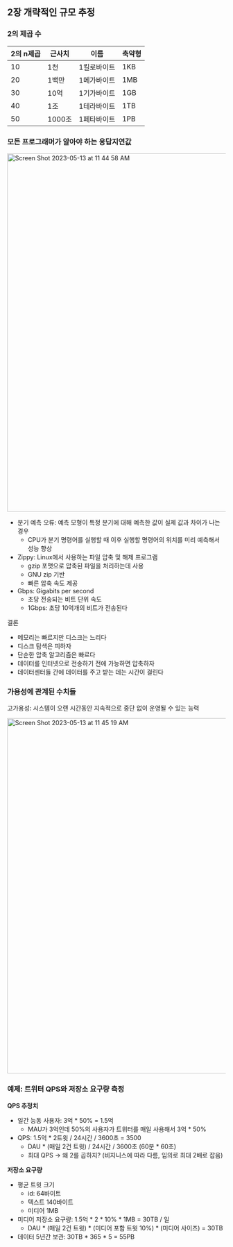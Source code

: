 ## 2장 개략적인 규모 추정

### 2의 제곱 수

| 2의 n제곱 | 근사치 | 이름 | 축약형 |
| --- | --- | --- | --- |
| 10 | 1천 | 1킬로바이트 | 1KB |
| 20 | 1백만 | 1메가바이트 | 1MB |
| 30 | 10억 | 1기가바이트 | 1GB |
| 40 | 1조 | 1테라바이트 | 1TB |
| 50 | 1000조 | 1페타바이트 | 1PB |

### 모든 프로그래머가 알아야 하는 응답지연값

<img width="826" alt="Screen Shot 2023-05-13 at 11 44 58 AM" src="https://github.com/mimseong/Study/assets/50068946/6008b905-847e-4d87-be08-a4e1793dec52">

- 분기 예측 오류: 예측 모형이 특정 분기에 대해 예측한 값이 실제 값과 차이가 나는 경우
    - CPU가 분기 명령어를 실행할 때 이후 실행할 명령어의 위치를 미리 예측해서 성능 향상
- Zippy: Linux에서 사용하는 파일 압축 및 해제 프로그램
    - gzip 포맷으로 압축된 파일을 처리하는데 사용
    - GNU zip 기반
    - 빠른 압축 속도 제공
- Gbps: Gigabits per second
    - 초당 전송되는 비트 단위 속도
    - 1Gbps: 초당 10억개의 비트가 전송된다
   

결론

- 메모리는 빠르지만 디스크는 느리다
- 디스크 탐색은 피하자
- 단순한 압축 알고리즘은 빠르다
- 데이터를 인터넷으로 전송하기 전에 가능하면 압축하자
- 데이터센터들 간에 데이터를 주고 받는 데는 시간이 걸린다

### 가용성에 관계된 수치들

고가용성: 시스템이 오랜 시간동안 지속적으로 중단 없이 운영될 수 있는 능력

<img width="819" alt="Screen Shot 2023-05-13 at 11 45 19 AM" src="https://github.com/mimseong/Study/assets/50068946/9e6890f1-3f2c-4979-8f52-1a3d990de591">


### 예제: 트위터 QPS와 저장소 요구량 측정

**QPS 추정치**

- 일간 능동 사용자: 3억 * 50% = 1.5억
    - MAU가 3억인데 50%의 사용자가 트위터를 매일 사용해서 3억 * 50%
- QPS: 1.5억 * 2트윗 / 24시간 / 3600초 = 3500
    - DAU * (매일 2건 트윗) / 24시간 / 3600초 (60분 * 60초)
    - 최대 QPS → 왜 2를 곱하지? (비지니스에 따라 다름, 임의로 최대 2배로 잡음)

**저장소 요구량**

- 평균 트윗 크기
    - id: 64바이트
    - 텍스트 140바이트
    - 미디어 1MB
- 미디어 저장소 요구량: 1.5억 * 2 * 10% * 1MB = 30TB / 일
    - DAU * (매일 2건 트윗) * (미디어 포함 트윗 10%) * (미디어 사이즈) = 30TB
- 데이터 5년간 보관: 30TB * 365 * 5 = 55PB
